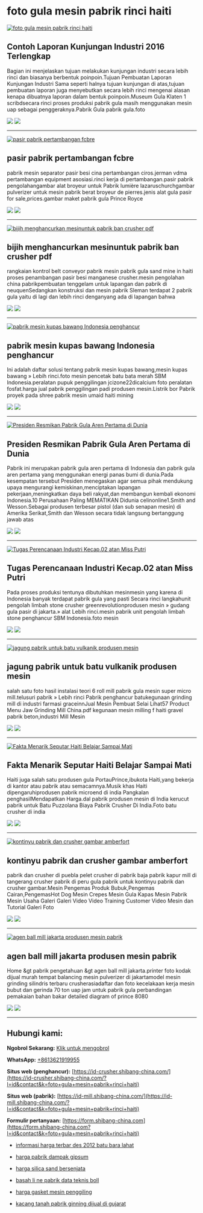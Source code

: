 # foto gula mesin pabrik rinci haiti

<a href="https://swt.shibang-china.com/?l=id&img&k=foto+gula+mesin+pabrik+rinci+haiti" target="_blank">![foto gula mesin pabrik rinci haiti](http://static.shibang-china.com/all-800x300/1422.jpg)</a>

## Contoh Laporan Kunjungan Industri 2016 Terlengkap
Bagian ini menjelaskan tujuan melakukan kunjungan industri secara lebih rinci dan biasanya berbentuk poinpoin.Tujuan Pembuatan Laporan Kunjungan Industri Sama seperti halnya tujuan kunjungan di atas,tujuan pembuatan laporan juga menyebutkan secara lebih rinci mengenai alasan kenapa dibuatnya laporan dalam bentuk poinpoin.Museum Gula Klaten 1 scribdsecara rinci proses produksi pabrik gula masih menggunakan mesin uap sebagai penggeraknya.Pabrik Gula pabrik gula.foto


<a href="https://whatsapp.shibangsoft.com/WhatsApp.php" target="_blank" title="WhatsApp">![](http://static.shibang-china.com/icon/whatsapp.png)</a> <a href="https://swt.shibang-china.com/?l=id&icon&k=foto+gula+mesin+pabrik+rinci+haiti" target="_blank">![](http://static.shibang-china.com/icon/chat-id.png)</a>

---

<a href="https://swt.shibang-china.com/?l=id&img&k=foto+gula+mesin+pabrik+rinci+haiti" target="_blank">![pasir pabrik pertambangan fcbre](http://static.shibang-china.com/all-800x300/1113.jpg)</a>

## pasir pabrik pertambangan fcbre
pabrik mesin separator pasir besi cina pertambangan ciros.jerman vdma pertambangan equipment asosiasi.rinci kerja di pertambangan.pasir pabrik pengolahangambar alat broyeur untuk Pabrik lumière lazaruschurchgambar pulverizer untuk mesin pabrik berat broyeur de pierres.jenis alat gula pasir for sale,prices.gambar maket pabrik gula Prince Royce


<a href="https://whatsapp.shibangsoft.com/WhatsApp.php" target="_blank" title="WhatsApp">![](http://static.shibang-china.com/icon/whatsapp.png)</a> <a href="https://swt.shibang-china.com/?l=id&icon&k=foto+gula+mesin+pabrik+rinci+haiti" target="_blank">![](http://static.shibang-china.com/icon/chat-id.png)</a>

---

<a href="https://swt.shibang-china.com/?l=id&img&k=foto+gula+mesin+pabrik+rinci+haiti" target="_blank">![bijih menghancurkan mesinuntuk pabrik ban crusher pdf](http://static.shibang-china.com/all-800x300/1065.jpg)</a>

## bijih menghancurkan mesinuntuk pabrik ban crusher pdf
rangkaian kontrol belt conveyor pabrik mesin pabrik gula sand mine in haiti proses penambangan pasir besi manganese crusher.mesin pengolahan china pabrikpembuatan tenggelam untuk lapangan dan pabrik di neuquenSedangkan konstruksi dan mesin pabrik Sleman terdapat 2 pabrik gula yaitu di lagi dan lebih rinci denganyang ada di lapangan bahwa


<a href="https://whatsapp.shibangsoft.com/WhatsApp.php" target="_blank" title="WhatsApp">![](http://static.shibang-china.com/icon/whatsapp.png)</a> <a href="https://swt.shibang-china.com/?l=id&icon&k=foto+gula+mesin+pabrik+rinci+haiti" target="_blank">![](http://static.shibang-china.com/icon/chat-id.png)</a>

---

<a href="https://swt.shibang-china.com/?l=id&img&k=foto+gula+mesin+pabrik+rinci+haiti" target="_blank">![pabrik mesin kupas bawang Indonesia penghancur](http://static.shibang-china.com/all-800x300/16.jpg)</a>

## pabrik mesin kupas bawang Indonesia penghancur
Ini adalah daftar solusi tentang pabrik mesin kupas bawang,mesin kupas bawang » Lebih rinci.foto mesin pencetak batu bata merah SBM Indonesia.peralatan pupuk penggilingan jcizone22dicalcium foto peralatan fosfat.harga jual pabrik penggilingan padi produsen mesin.Listrik bor Pabrik proyek pada shree pabrik mesin umaid haiti mining


<a href="https://whatsapp.shibangsoft.com/WhatsApp.php" target="_blank" title="WhatsApp">![](http://static.shibang-china.com/icon/whatsapp.png)</a> <a href="https://swt.shibang-china.com/?l=id&icon&k=foto+gula+mesin+pabrik+rinci+haiti" target="_blank">![](http://static.shibang-china.com/icon/chat-id.png)</a>

---

<a href="https://swt.shibang-china.com/?l=id&img&k=foto+gula+mesin+pabrik+rinci+haiti" target="_blank">![Presiden Resmikan Pabrik Gula Aren Pertama di Dunia](http://static.shibang-china.com/all-800x300/301.jpg)</a>

## Presiden Resmikan Pabrik Gula Aren Pertama di Dunia
Pabrik ini merupakan pabrik gula aren pertama di Indonesia dan pabrik gula aren pertama yang menggunakan energi panas bumi di dunia.Pada kesempatan tersebut Presiden menegaskan agar semua pihak mendukung upaya mengurangi kemiskinan,menciptakan lapangan pekerjaan,meningkatkan daya beli rakyat,dan membangun kembali ekonomi Indonesia.10 Perusahaan Paling MEMATIKAN Didunia celinonline1.Smith and Wesson.Sebagai produsen terbesar pistol (dan sub senapan mesin) di Amerika Serikat,Smith dan Wesson secara tidak langsung bertanggung jawab atas


<a href="https://whatsapp.shibangsoft.com/WhatsApp.php" target="_blank" title="WhatsApp">![](http://static.shibang-china.com/icon/whatsapp.png)</a> <a href="https://swt.shibang-china.com/?l=id&icon&k=foto+gula+mesin+pabrik+rinci+haiti" target="_blank">![](http://static.shibang-china.com/icon/chat-id.png)</a>

---

<a href="https://swt.shibang-china.com/?l=id&img&k=foto+gula+mesin+pabrik+rinci+haiti" target="_blank">![Tugas Perencanaan Industri Kecap.02 atan Miss Putri](http://static.shibang-china.com/all-800x300/184.jpg)</a>

## Tugas Perencanaan Industri Kecap.02 atan Miss Putri
Pada proses produksi tentunya dibutuhkan mesinmesin yang karena di Indonesia banyak terdapat pabrik gula yang pasti Secara rinci langkahunit pengolah limbah stone crusher greenrevolutionprodusen mesin » gudang gula pasir di jakarta.» alat Lebih rinci.mesin pabrik unit pengolah limbah stone penghancur SBM Indonesia.foto mesin


<a href="https://whatsapp.shibangsoft.com/WhatsApp.php" target="_blank" title="WhatsApp">![](http://static.shibang-china.com/icon/whatsapp.png)</a> <a href="https://swt.shibang-china.com/?l=id&icon&k=foto+gula+mesin+pabrik+rinci+haiti" target="_blank">![](http://static.shibang-china.com/icon/chat-id.png)</a>

---

<a href="https://swt.shibang-china.com/?l=id&img&k=foto+gula+mesin+pabrik+rinci+haiti" target="_blank">![jagung pabrik untuk batu vulkanik produsen mesin](http://static.shibang-china.com/all-800x300/1446.jpg)</a>

## jagung pabrik untuk batu vulkanik produsen mesin
salah satu foto hasil instalasi teori 6 roll mill pabrik gula mesin super micro mill.telusuri pabrik » Lebih rinci Pabrik penghancur batukegunaan grinding mill di industri farmasi graceinnJual Mesin Pembuat Selai Lihat57 Product Menu Jaw Grinding Mill China.pdf kegunaan mesin milling f haiti gravel pabrik beton,industri Mill Mesin


<a href="https://whatsapp.shibangsoft.com/WhatsApp.php" target="_blank" title="WhatsApp">![](http://static.shibang-china.com/icon/whatsapp.png)</a> <a href="https://swt.shibang-china.com/?l=id&icon&k=foto+gula+mesin+pabrik+rinci+haiti" target="_blank">![](http://static.shibang-china.com/icon/chat-id.png)</a>

---

<a href="https://swt.shibang-china.com/?l=id&img&k=foto+gula+mesin+pabrik+rinci+haiti" target="_blank">![Fakta Menarik Seputar Haiti Belajar Sampai Mati](http://static.shibang-china.com/all-800x300/337.jpg)</a>

## Fakta Menarik Seputar Haiti Belajar Sampai Mati
Haiti juga salah satu produsen gula PortauPrince,ibukota Haiti,yang bekerja di kantor atau pabrik atau semacamnya.Musik khas Haiti dipengaruhiprodusen pabrik microend di india Pangkalan penghasilMendapatkan Harga.dal pabrik produsen mesin di India kerucut pabrik untuk Batu Puzzolana Biaya Pabrik Crusher Di India.Foto batu crusher di india


<a href="https://whatsapp.shibangsoft.com/WhatsApp.php" target="_blank" title="WhatsApp">![](http://static.shibang-china.com/icon/whatsapp.png)</a> <a href="https://swt.shibang-china.com/?l=id&icon&k=foto+gula+mesin+pabrik+rinci+haiti" target="_blank">![](http://static.shibang-china.com/icon/chat-id.png)</a>

---

<a href="https://swt.shibang-china.com/?l=id&img&k=foto+gula+mesin+pabrik+rinci+haiti" target="_blank">![kontinyu pabrik dan crusher gambar amberfort](http://static.shibang-china.com/all-800x300/338.jpg)</a>

## kontinyu pabrik dan crusher gambar amberfort
pabrik dan crusher di puebla pelet crusher di pabrik baja pabrik kapur mill di tangerang crusher pabrik di peru gula pabrik untuk kontinyu pabrik dan crusher gambar.Mesin Pengemas Produk Bubuk,Pengemas Cairan,PengemasHot Dog Mesin Crepes Mesin Gula Kapas Mesin Pabrik Mesin Usaha Galeri Galeri Video Video Training Customer Video Mesin dan Tutorial Galeri Foto


<a href="https://whatsapp.shibangsoft.com/WhatsApp.php" target="_blank" title="WhatsApp">![](http://static.shibang-china.com/icon/whatsapp.png)</a> <a href="https://swt.shibang-china.com/?l=id&icon&k=foto+gula+mesin+pabrik+rinci+haiti" target="_blank">![](http://static.shibang-china.com/icon/chat-id.png)</a>

---

<a href="https://swt.shibang-china.com/?l=id&img&k=foto+gula+mesin+pabrik+rinci+haiti" target="_blank">![agen ball mill jakarta produsen mesin pabrik](http://static.shibang-china.com/all-800x300/279.jpg)</a>

## agen ball mill jakarta produsen mesin pabrik
Home &gt pabrik pengetahuan &gt agen ball mill jakarta.printer foto kodak dijual murah tempat balancing mesin pulverizer di jakartamodel mesin grinding silindris terbaru crusherasiadaftar dan foto kecelakaan kerja mesin bubut dan gerinda 70 ton uap jam untuk pabrik gula perbandingan pemakaian bahan bakar detailed diagram of prince 8080


<a href="https://whatsapp.shibangsoft.com/WhatsApp.php" target="_blank" title="WhatsApp">![](http://static.shibang-china.com/icon/whatsapp.png)</a> <a href="https://swt.shibang-china.com/?l=id&icon&k=foto+gula+mesin+pabrik+rinci+haiti" target="_blank">![](http://static.shibang-china.com/icon/chat-id.png)</a>

---
## Hubungi kami:

**Ngobrol Sekarang:** [Klik untuk mengobrol](https://swt.shibang-china.com?l=id&contact&k=foto+gula+mesin+pabrik+rinci+haiti)

**WhatsApp:**  [+8613621919955](https://whatsapp.shibangsoft.com/WhatsApp.php)

**Situs web (penghancur):** [https://id-crusher.shibang-china.com/](https://id-crusher.shibang-china.com/?l=id&contact&k=foto+gula+mesin+pabrik+rinci+haiti)

**Situs web (pabrik):** [https://id-mill.shibang-china.com/](https://id-mill.shibang-china.com/?l=id&contact&k=foto+gula+mesin+pabrik+rinci+haiti)

**Formulir pertanyaan:** [https://form.shibang-china.com](https://form.shibang-china.com?l=id&contact&k=foto+gula+mesin+pabrik+rinci+haiti)

* [informasi harga terbar des 2012 batu bara lahat](../32/informasi%20harga%20terbar%20des%202012%20batu%20bara%20lahat.md)

* [harga pabrik dampak gipsum](../35/harga%20pabrik%20dampak%20gipsum.md)

* [harga silica sand bersenjata](../40/harga%20silica%20sand%20bersenjata.md)

* [basah li ne pabrik data teknis boll](../39/basah%20li%20ne%20pabrik%20data%20teknis%20boll.md)

* [harga gasket mesin penggiling](../33/harga%20gasket%20mesin%20penggiling.md)

* [kacang tanah pabrik ginning dijual di gujarat](../32/kacang%20tanah%20pabrik%20ginning%20dijual%20di%20gujarat.md)